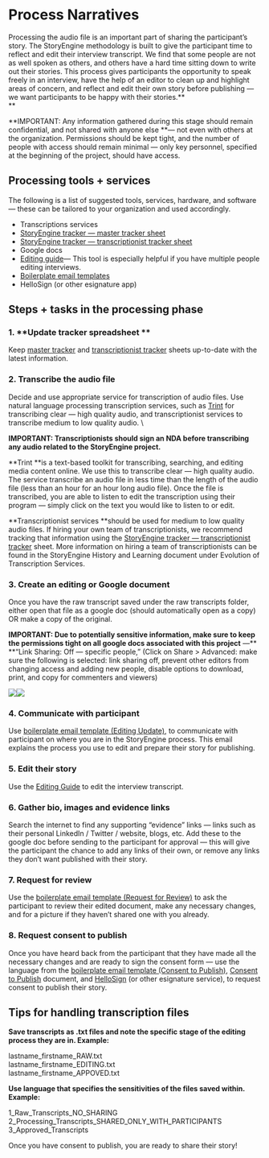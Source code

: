 # Process Narratives

Processing the audio file is an important part of sharing the participant’s story. The StoryEngine methodology is built to give the participant time to reflect and edit their interview transcript. We find that some people are not as well spoken as others, and others have a hard time sitting down to write out their stories. This process gives participants the opportunity to speak freely in an interview, have the help of an editor to clean up and highlight areas of concern, and reflect and edit their own story before publishing — we want participants to be happy with their stories.**                
**

**IMPORTANT: Any information gathered during this stage should remain confidential, and not shared with anyone else **— not even with others at the organization. Permissions should be kept tight, and the number of people with access should remain minimal — only key personnel, specified at the beginning of the project, should have access.

## **Processing tools + services**

The following is a list of suggested tools, services, hardware, and software — these can be tailored to your organization and used accordingly.

* Transcriptions services
* [StoryEngine tracker — master tracker sheet](https://docs.google.com/spreadsheets/d/1FVMHKgSiJJqT7Yq3QvWhvZkGJZ3M9wps5ZfSD-XN0wM/edit#gid=0&range=E:E)
* [StoryEngine tracker — transcriptionist tracker sheet](https://docs.google.com/spreadsheets/d/1FVMHKgSiJJqT7Yq3QvWhvZkGJZ3M9wps5ZfSD-XN0wM/edit#gid=1212148835&range=A:A)
* Google docs
* [Editing guide](https://docs.google.com/document/d/1U5qTrHLxjW_5B39nCKpxmiFIe6zFkE0LmFydPWoAxXA/edit?usp=sharing)— This tool is especially helpful if you have multiple people editing interviews.
* [Boilerplate email templates](https://docs.google.com/document/d/1tCx5s-6B05lSf0hqZrH2C9yr4Nh6VLrZYzhNb9SzW0I/edit?usp=sharing)
* HelloSign \(or other esignature app\)

## **Steps + tasks in the processing phase**

### 1. **Update tracker spreadsheet **

Keep [master tracker](https://docs.google.com/spreadsheets/d/1FVMHKgSiJJqT7Yq3QvWhvZkGJZ3M9wps5ZfSD-XN0wM/edit#gid=0&range=E:E) and [transcriptionist tracker](https://docs.google.com/spreadsheets/d/1FVMHKgSiJJqT7Yq3QvWhvZkGJZ3M9wps5ZfSD-XN0wM/edit#gid=1212148835&range=A:A) sheets up-to-date with the latest information.

### 2. **Transcribe the audio file**

Decide and use appropriate service for transcription of audio files. Use natural language processing transcription services, such as [Trint](https://trint.com) for transcribing clear — high quality audio, and transcriptionist services to transcribe medium to low quality audio. \

**IMPORTANT: Transcriptionists should sign an NDA before transcribing any audio related to the StoryEngine project.**

**Trint **is a text-based toolkit for transcribing, searching, and editing media content online. We use this to transcribe clear — high quality audio. The service transcribe an audio file in less time than the length of the audio file \(less than an hour for an hour long audio file\). Once the file is transcribed, you are able to listen to edit the transcription using their program — simply click on the text you would like to listen to or edit.

**Transcriptionist services **should be used for medium to low quality audio files. If hiring your own team of transcriptionists, we recommend tracking that information using the [StoryEngine tracker — transcriptionist tracker](https://docs.google.com/spreadsheets/d/1FVMHKgSiJJqT7Yq3QvWhvZkGJZ3M9wps5ZfSD-XN0wM/edit#gid=1212148835&range=A:A) sheet. More information on hiring a team of transcriptionists can be found in the StoryEngine History and Learning document under Evolution of Transcription Services.

### 3. **Create an editing or Google document**

Once you have the raw transcript saved under the raw transcripts folder, either open that file as a google doc \(should automatically open as a copy\) OR make a copy of the original.

**IMPORTANT: Due to potentially sensitive information, make sure to keep the permissions tight on all google docs associated with this project** —** **“Link Sharing: Off — specific people,” \(Click on Share &gt; Advanced: make sure the following is selected: link sharing off, prevent other editors from changing access and adding new people, disable options to download, print, and copy for commenters and viewers\)

![](https://lh4.googleusercontent.com/cwwlHYtT9_WjDxeEgXfrDRkXGvalxFNvQVK7hRLrwegmzzYIyrBhB2-s1WUGSAwF-vpo-1ui46sdzXtr7z0rxZwgs3qBz8bqFN8DUX0eEU7z-gzwofI4gMI80q0CsCmJPP5oKaap)![](https://lh6.googleusercontent.com/ytCd-RPEHpWuTyGbAQhFZj9MDr0EU5EPMLNa7nCbjcqMrw_kUSazNHyHn9neazR4qPZBRQ3ursO0LYgY1ErtoAShvBaCkUQo9HQmfwutgOFZnIdYMrjOfz_mCiKUA0QeR3iBMTld)

### 4. **Communicate with participant**

Use [boilerplate email template \(Editing Update\)](https://docs.google.com/document/d/1tCx5s-6B05lSf0hqZrH2C9yr4Nh6VLrZYzhNb9SzW0I/edit?usp=sharing), to communicate with participant on where you are in the StoryEngine process. This email explains the process you use to edit and prepare their story for publishing.

### 5. Edit their story

Use the [Editing Guide](https://docs.google.com/document/d/1U5qTrHLxjW_5B39nCKpxmiFIe6zFkE0LmFydPWoAxXA/edit?usp=sharing) to edit the interview transcript.

### 6. **Gather bio, images and evidence links**

Search the internet to find any supporting “evidence” links — links such as their personal LinkedIn / Twitter / website, blogs, etc. Add these to the google doc before sending to the participant for approval — this will give the participant the chance to add any links of their own, or remove any links they don’t want published with their story.

### 7. **Request for review**

Use the [boilerplate email template \(Request for Review\)](https://docs.google.com/document/d/1tCx5s-6B05lSf0hqZrH2C9yr4Nh6VLrZYzhNb9SzW0I/edit?usp=sharing) to ask the participant to review their edited document, make any necessary changes, and for a picture if they haven’t shared one with you already.

### 8. **Request consent to publish**

Once you have heard back from the participant that they have made all the necessary changes and are ready to sign the consent form — use the language from the [boilerplate email template \(Consent to Publish\)](https://docs.google.com/document/d/1tCx5s-6B05lSf0hqZrH2C9yr4Nh6VLrZYzhNb9SzW0I/edit?usp=sharing), [Consent to Publish](https://docs.google.com/document/d/1YTlwbnCD3rVbRC689fUl_zWMv4X_8lyzEQZV5S8PvEE/edit?usp=sharing) document, and [HelloSign](https://www.hellosign.com/) \(or other esignature service\), to request consent to publish their story.

## **Tips for handling transcription files**

**Save transcripts as .txt files and note the specific stage of the editing process they are in. Example:**

lastname\_firstname\_RAW.txt  
lastname\_firstname\_EDITING.txt  
lastname\_firstname\_APPOVED.txt

**Use language that specifies the sensitivities of the files saved within. Example:**

1\_Raw\_Transcripts\_NO\_SHARING  
2\_Processing\_Transcripts\_SHARED\_ONLY\_WITH\_PARTICIPANTS  
3\_Approved\_Transcripts

Once you have consent to publish, you are ready to share their story!


